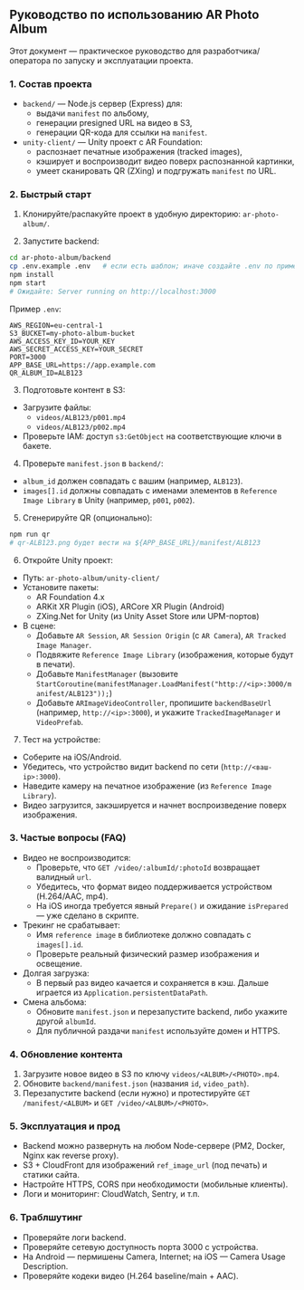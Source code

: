 ## Руководство по использованию AR Photo Album

Этот документ — практическое руководство для разработчика/оператора по запуску и эксплуатации проекта.

### 1. Состав проекта

- `backend/` — Node.js сервер (Express) для:
  - выдачи `manifest` по альбому,
  - генерации presigned URL на видео в S3,
  - генерации QR-кода для ссылки на `manifest`.
- `unity-client/` — Unity проект с AR Foundation:
  - распознает печатные изображения (tracked images),
  - кэширует и воспроизводит видео поверх распознанной картинки,
  - умеет сканировать QR (ZXing) и подгружать `manifest` по URL.

### 2. Быстрый старт

1) Клонируйте/распакуйте проект в удобную директорию: `ar-photo-album/`.

2) Запустите backend:
```bash
cd ar-photo-album/backend
cp .env.example .env   # если есть шаблон; иначе создайте .env по примеру ниже
npm install
npm start
# Ожидайте: Server running on http://localhost:3000
```

Пример `.env`:
```
AWS_REGION=eu-central-1
S3_BUCKET=my-photo-album-bucket
AWS_ACCESS_KEY_ID=YOUR_KEY
AWS_SECRET_ACCESS_KEY=YOUR_SECRET
PORT=3000
APP_BASE_URL=https://app.example.com
QR_ALBUM_ID=ALB123
```

3) Подготовьте контент в S3:
- Загрузите файлы:
  - `videos/ALB123/p001.mp4`
  - `videos/ALB123/p002.mp4`
- Проверьте IAM: доступ `s3:GetObject` на соответствующие ключи в бакете.

4) Проверьте `manifest.json` в `backend/`:
- `album_id` должен совпадать с вашим (например, `ALB123`).
- `images[].id` должны совпадать с именами элементов в `Reference Image Library` в Unity (например, `p001`, `p002`).

5) Сгенерируйте QR (опционально):
```bash
npm run qr
# qr-ALB123.png будет вести на ${APP_BASE_URL}/manifest/ALB123
```

6) Откройте Unity проект:
- Путь: `ar-photo-album/unity-client/`
- Установите пакеты:
  - AR Foundation 4.x
  - ARKit XR Plugin (iOS), ARCore XR Plugin (Android)
  - ZXing.Net for Unity (из Unity Asset Store или UPM-портов)
- В сцене:
  - Добавьте `AR Session`, `AR Session Origin` (с `AR Camera`), `AR Tracked Image Manager`.
  - Подвяжите `Reference Image Library` (изображения, которые будут в печати).
  - Добавьте `ManifestManager` (вызовите `StartCoroutine(manifestManager.LoadManifest("http://<ip>:3000/manifest/ALB123"));`)
  - Добавьте `ARImageVideoController`, пропишите `backendBaseUrl` (например, `http://<ip>:3000`), и укажите `TrackedImageManager` и `VideoPrefab`.

7) Тест на устройстве:
- Соберите на iOS/Android.
- Убедитесь, что устройство видит backend по сети (`http://<ваш-ip>:3000`).
- Наведите камеру на печатное изображение (из `Reference Image Library`).
- Видео загрузится, закэшируется и начнет воспроизведение поверх изображения.

### 3. Частые вопросы (FAQ)

- Видео не воспроизводится:
  - Проверьте, что `GET /video/:albumId/:photoId` возвращает валидный `url`.
  - Убедитесь, что формат видео поддерживается устройством (H.264/AAC, mp4).
  - На iOS иногда требуется явный `Prepare()` и ожидание `isPrepared` — уже сделано в скрипте.
- Трекинг не срабатывает:
  - Имя `reference image` в библиотеке должно совпадать с `images[].id`.
  - Проверьте реальный физический размер изображения и освещение.
- Долгая загрузка:
  - В первый раз видео качается и сохраняется в кэш. Дальше играется из `Application.persistentDataPath`.
- Смена альбома:
  - Обновите `manifest.json` и перезапустите backend, либо укажите другой `albumId`.
  - Для публичной раздачи `manifest` используйте домен и HTTPS.

### 4. Обновление контента

1) Загрузите новое видео в S3 по ключу `videos/<ALBUM>/<PHOTO>.mp4`.
2) Обновите `backend/manifest.json` (названия `id`, `video_path`).
3) Перезапустите backend (если нужно) и протестируйте `GET /manifest/<ALBUM>` и `GET /video/<ALBUM>/<PHOTO>`.

### 5. Эксплуатация и прод

- Backend можно развернуть на любом Node-сервере (PM2, Docker, Nginx как reverse proxy).
- S3 + CloudFront для изображений `ref_image_url` (под печать) и статики сайта.
- Настройте HTTPS, CORS при необходимости (мобильные клиенты).
- Логи и мониторинг: CloudWatch, Sentry, и т.п.

### 6. Траблшутинг

- Проверяйте логи backend.
- Проверяйте сетевую доступность порта 3000 с устройства.
- На Android — пермишены Camera, Internet; на iOS — Camera Usage Description.
- Проверяйте кодеки видео (H.264 baseline/main + AAC).


